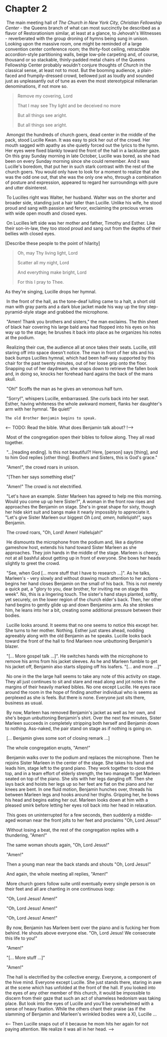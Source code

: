 # Chapter 2

​	The main meeting hall of *The Church in New York City, Christian Fellowship Center* - the Queens branch of what can most succinctly be described as a flavor of Restorationism similar, at least at a glance, to Jehovah's Witnesses - reverberated with the group droning of hymns being sung in unison. Looking upon the massive room, one might be reminded of a large convention center conference room; the thirty-foot ceiling, retractable accordion-style partitioning walls, beige low-pile carpeting and, of course, thousand or so stackable, thinly-padded metal chairs of the Queens Fellowship Center probably wouldn't conjure thoughts of *Church* in the classical sense, at least not to most. But the booming audience, a plain-faced and frumpily-dressed crowd, bellowed just as loudly and sounded just as unpleasantly out of tune as even the most stereotypical millenarian denominations, if not more so.

> Remove my covering, Lord
>
> That I may see Thy light and be deceived no more
>
> But all things see aright.
>
> But all things see aright.

​	Amongst the hundreds of church goers, dead center in the middle of the pack, stood Lucille Kwan. It was easy to pick her out of the crowd. Her mouth sagged with apathy as she quietly forced out the lyrics to the hymn. Her eyes were fixed blankly toward the front of the hall in a lackluster gaze. On this gray Sunday morning in late October, Lucille was bored, as she had been on every Sunday morning since she could remember. And it was Lucille's boredom, that put her in such stark contrast with the rest of the church goers. You would only have to look for a moment to realize that she was the odd one out, that she was the only one who, through a combination of posture and expression, appeared to regard her surroundings with pure and utter disinterest.

​	To Lucilles right was Walter, her husband. Walter was on the shorter and broader side, standing just a hair taller than Lucille. Unlike his wife, he stood proud and sang with passion and fervor, exclaiming the precious verses with wide open mouth and closed eyes.

​	On Lucilles left side was her mother and father, Timothy and Esther. Like their son-in-law, they too stood proud and sang out from the depths of their bellies with closed eyes.

[Describe these people to the point of hilarity]

>  Oh, may Thy living light, Lord
>
> Scatter all my night, Lord
>
> And everything make bright, Lord
>
> For this I pray to Thee.

As they're singing, Lucille drops her hymnal. 

​	In the front of the hall, as the tone-deaf lulling came to a halt, a short old man with gray pants and a dark blue jacket made his way up the tiny step-pyramid-style stage and grabbed the microphone.

​	"Amen! Thank you brothers and sisters," the man exclaims. The thin sheet of black hair covering his large bald area had flopped into his eyes on his way up to the stage; he brushes it back into place as he organizes his notes at the podium.

​	Realizing their cue, the audience all at once takes their seats. Lucille, still staring off into space doesn't notice. The man in front of her sits and his back bumps Lucilles hymnal, which had been half-way supported by this chair for the past twenty minutes, out of her loose grip onto the floor. Snapping out of her daydream, she snaps down to retrieve the fallen book and, in doing so, knocks her forehead hard agains the back of the mans skull.

​	"Oh!" Scoffs the man as he gives an venomous half turn.

​	"Sorry!", whispers Lucille, embarrassed. She curls back into her seat. Esther, having whiteness the whole awkward moment, flanks her daughter's arm with her hymnal. "Be quiet!"

 	The old Brother Benjamin begins to speak.

<-- TODO: Read the bible. What does Benjamin talk about? !-->

​	Most of the congregation open their bibles to follow along. They all read together.

​	"...[reading ending]. Is this not beautiful?! Here, [person] says [thing], and to him God replies [other thing]. Brothers and Sisters, this is God's grace."

​	"Amen!", the crowd roars in unison.

​	"[Then her says something else]"

​	"Amen!" The crowd is not electrified. 

​	"Let's have an example. Sister Marleen has agreed to help me this morning. Would you come up up here Sister?", A woman in the front row rises and approaches the Benjamin on stage. She's in great shape for sixty, though her hide skirt suit and bangs make it nearly impossibly to appreciate it. "Let's give Sister Marleen our biggest *Oh Lord, amen, hallelujah*!", says Benjamin. 

​	The crowd roars, "Oh, Lord! Amen! Hallelujah!"

​	He dismounts the microphone from the podium and, like a daytime gameshow host, extends his hand toward Sister Marleen as she approaches. They join hands in the middle of the stage. Marleen is cheery, not at all bashful about getting up in front of everyone. She bows her heads slightly to greet the crowd.

​	"See, when God [... more stuff that I have to research ...]". As he talks, Marleen's - very slowly and without drawing much attention to her actions - begins her hand closes Benjamin on the small of his back. This is not merely a quick pat, a "glory to you, dear brother, for inviting me on stage this week". No, this is a lingering touch. The sister's hand stays planted, softly, yet securely, on the lower region of the church elder's back. Then, her other hand begins to gently glide up and down Benjamins arm. As she strokes him, he leans into her a bit, creating some additional pressure between their bodies.

​	Lucille looks around. It seems that no one seems to notice this except her. She turns to her mother. Nothing. Esther just stares ahead, nodding agreeably along with the old Benjamin as he speaks. Lucille looks back toward the front of the hall to find Marleen now unbuttoning Benjamin's blazer.

​	"[... More gospel talk ...]". He switches hands with the microphone to remove his arms from his jacket sleeves. As he and Marleen fumble to get his jacket off, Benjamin also starts slipping off his loafers. "[... and more ...]"

​	No one in the the large hall seems to take any note of this activity on stage. They all just continues to sit and stare and read along and jot notes in the margins of their heavily marked bibles. No one except Lucille. He eyes race around the room in the hope of finding another individual who is seems as perplexed as she is feels. But there is none. Everyone just sits there, business as usual.

​	By now, Marleen has removed Benjamin's jacket as well as her own, and she's begun unbuttoning Benjamin's shirt. Over the next few minutes, Sister Marleen succeeds in completely stripping both herself and Benjamin down to nothing. Ass-naked, the pair stand on stage as if nothing is going on.

​	[... Benjamin gives some sort of closing remark ...]

​	The whole congregation erupts, "Amen!"

​	Benjamin walks over to the podium and replaces the microphone. Then he rejoins Sister Marleen in the center of the stage. She takes his hand and leads him, stage left to the grand piano. They work together to close the top, and in a team effort of elderly strength, the two manage to get Marleen seated on top of the piano. She sits with her legs dangling off. Then she lays back and hoists her legs up so her feet are flat on the piano and her knees are bent. In one fluid motion, Benjamin hunches over, threads his between Marleen legs and hooks around her thighs. Gripping her, he bows his head and begins eating her out. Marleen looks down at him with a pleased smirk before letting her eyes roll back into her head in relaxation.

​	This goes on uninterrupted for a few seconds, then suddenly a middle-aged woman near the front jolts to her feet and proclaims "Oh, Lord Jesus!"

​	Without losing a beat, the rest of the congregation replies with a thundering, "Amen!"

​	The same woman shouts again, "Oh, Lord Jesus!"

​	"Amen!"

​	Then a young man near the back stands and shouts "Oh, Lord Jesus!"

​	And again, the whole meeting all replies, "Amen!"

​	More church goers follow suite until eventually every single person is on their feet and all are chanting in one continuous loop:

​	"Oh, Lord Jesus! Amen!"

​	"Oh, Lord Jesus! Amen!"

​	"Oh, Lord Jesus! Amen!"

​	By now, Benjamin has Marleen bent over the piano and is fucking her from behind. He shouts above everyone else. "Oh, Lord Jesus! We consecrate this life to you!"

​	"Amen!"

​	"[... More stuff ...]"

​	"Amen!"

​	The hall is electrified by the collective energy. Everyone, a component of the hive mind. Everyone except Lucille. She just stands there, staring in awe at the scene which has unfolded at the front of the hall. If you looked into the eyes of any other member of this church, it would be impossible to discern from their gaze that such an act of shameless hedonism was taking place. But look into the eyes of Lucille and you'll be overwhelmed with a sense of heavy fixation. While the others chant their praise (as if the slamming of Benjamin and Marleen's wrinkled bodies were a X), Lucille ...



<-- Then Lucille snaps out of it because he mom hits her again for not paying attention. We realize it was all in her head. -->
